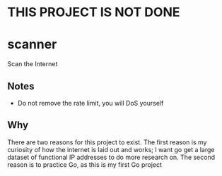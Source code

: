 # THIS PROJECT IS NOT DONE

# scanner
 Scan the Internet

## Notes
* Do not remove the rate limit, you will DoS yourself

## Why
There are two reasons for this project to exist. The first reason is my curiosity of how the internet is laid out and works; I want go get a large dataset of functional IP addresses to do more research on.
The second reason is to practice Go, as this is my first Go project

